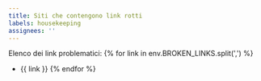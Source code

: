 ```yaml
---
title: Siti che contengono link rotti
labels: housekeeping
assignees: ''
---
```


Elenco dei link problematici:
{% for link in env.BROKEN_LINKS.split(',') %}
- {{ link }}
{% endfor %}



